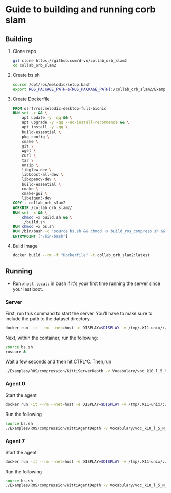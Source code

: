 # Guide to building and running corb slam

## Building

1) Clone repo

    ```bash
    git clone https://github.com/d-vo/collab_orb_slam2
    cd collab_orb_slam2
    ```

2) Create bs.sh

    ```bash
    source /opt/ros/melodic/setup.bash
    export ROS_PACKAGE_PATH=${ROS_PACKAGE_PATH}:/collab_orb_slam2/Examples/ROS
    ```

3) Create Dockerfile

    ```Dockerfile
    FROM osrf/ros:melodic-desktop-full-bionic
    RUN set -x && \
        apt update -y -qq && \
        apt upgrade -y -qq --no-install-recommends && \
        apt install -y -qq \
        build-essential \
        pkg-config \
        cmake \
        git \
        wget \
        curl \
        tar \
        unzip \
        libglew-dev \
        libboost-all-dev \
        libopencv-dev \
        build-essential \
        cmake \
        cmake-gui \
        libeigen3-dev 
    COPY . collab_orb_slam2
    WORKDIR /collab_orb_slam2/
    RUN set -x && \
        chmod +x build.sh && \
        ./build.sh
    RUN chmod +x bs.sh
    RUN /bin/bash -c 'source bs.sh && chmod +x build_ros_compress.sh && ./build_ros_compress.sh'
    ENTRYPOINT ["/bin/bash"]
    ```

4) Build image

    ```bash
    docker build --rm -f "Dockerfile" -t collab_orb_slam2:latest .
    ```

## Running

- Run `xhost local:` in bash if it's your first time running the server since your last boot.

### Server

First, run this command to start the server.  You'll have to make sure to include the path to the dataset directory.

```bash
docker run -it --rm --net=host -e DISPLAY=$DISPLAY -v /tmp/.X11-unix/:/tmp/.X11-unix:ro -v ~/orb_slam2/kitti/dataset/:/app/slam/server/dep/collab_orb_slam2/dataset -v ~/slam/test_movies/scuba/:/app/slam/server/dep/collab_orb_slam2/scuba corbslam-server:latest
```

Next, within the container, run the following:

```bash
source bs.sh
roscore &
```

Wait a few seconds and then hit CTRL^C.  Then,run

```bash
./Examples/ROS/compression/KittiServerDepth -v Vocabulary/voc_k10_l_5_N_100000.txt -c Vocabulary/stats_8b.vstats -s Examples/ROS/compression/
```

### Agent 0

Start the agent

```bash
docker run -it --rm --net=host -e DISPLAY=$DISPLAY -v /tmp/.X11-unix/:/tmp/.X11-unix:ro -v ~/orb_slam2/kitti/dataset/:/app/slam/server/dep/collab_orb_slam2/dataset -v ~/slam/test_movies/scuba/:/app/slam/server/dep/collab_orb_slam2/scuba corbslam-server:latest
```

Run the following

```bash
source bs.sh
./Examples/ROS/compression/KittiAgentDepth -v Vocabulary/voc_k10_l_5_N_100000.txt -c Vocabulary/stats_8b.vstats -i dataset/sequences/00 -r 0 -s  Examples/ROS/compression/KITTI00-02.yaml
```

### Agent 7

Start the agent

```bash
docker run -it --rm --net=host -e DISPLAY=$DISPLAY -v /tmp/.X11-unix/:/tmp/.X11-unix:ro -v ~/orb_slam2/kitti/dataset/:/app/slam/server/dep/collab_orb_slam2/dataset -v ~/slam/test_movies/scuba/:/app/slam/server/dep/collab_orb_slam2/scuba corbslam-server:latest
```

Run the following

```bash
source bs.sh
./Examples/ROS/compression/KittiAgentDepth -v Vocabulary/voc_k10_l_5_N_100000.txt -c Vocabulary/stats_8b.vstats -i dataset/sequences/07 -r 1 -s  Examples/ROS/compression/KITTI04-12.yaml
```
